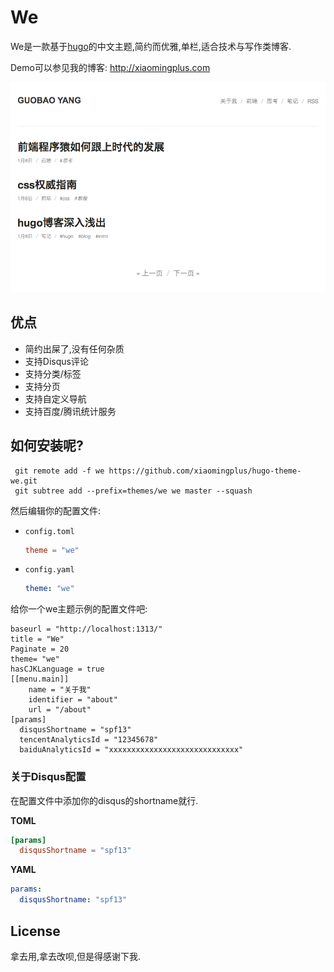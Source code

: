 # We

We是一款基于[hugo](http://hugo.spf13.com)的中文主题,简约而优雅,单栏,适合技术与写作类博客.

Demo可以参见我的博客: http://xiaomingplus.com

![We screenshot](https://github.com/xiaomingplus/hugo-theme-we/blob/master/images/screenshot.png)

## 优点

* 简约出屎了,没有任何杂质
* 支持Disqus评论
* 支持分类/标签
* 支持分页
* 支持自定义导航
* 支持百度/腾讯统计服务

## 如何安装呢?

     git remote add -f we https://github.com/xiaomingplus/hugo-theme-we.git
     git subtree add --prefix=themes/we we master --squash

    
然后编辑你的配置文件:

- `config.toml`

    ``` toml
    theme = "we"
    ```

- `config.yaml`

    ``` yaml
    theme: "we"
    ```

给你一个we主题示例的配置文件吧:

	baseurl = "http://localhost:1313/"
	title = "We"
	Paginate = 20
	theme= "we"
	hasCJKLanguage = true
	[[menu.main]]
	    name = "关于我"
	    identifier = "about"
	    url = "/about"
	[params]
	  disqusShortname = "spf13"
	  tencentAnalyticsId = "12345678"
	  baiduAnalyticsId = "xxxxxxxxxxxxxxxxxxxxxxxxxxxxx"


### 关于Disqus配置

在配置文件中添加你的disqus的shortname就行.

**TOML**
```toml
[params]
  disqusShortname = "spf13"
```

**YAML**
```yaml
params:
  disqusShortname: "spf13"
```


## License

拿去用,拿去改呗,但是得感谢下我.

